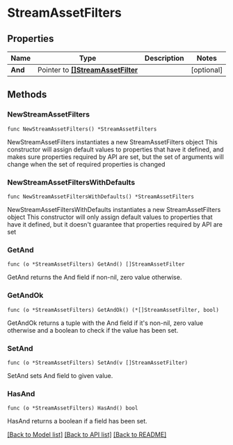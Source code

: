 # StreamAssetFilters

## Properties

Name | Type | Description | Notes
------------ | ------------- | ------------- | -------------
**And** | Pointer to [**[]StreamAssetFilter**](StreamAssetFilter.md) |  | [optional] 

## Methods

### NewStreamAssetFilters

`func NewStreamAssetFilters() *StreamAssetFilters`

NewStreamAssetFilters instantiates a new StreamAssetFilters object
This constructor will assign default values to properties that have it defined,
and makes sure properties required by API are set, but the set of arguments
will change when the set of required properties is changed

### NewStreamAssetFiltersWithDefaults

`func NewStreamAssetFiltersWithDefaults() *StreamAssetFilters`

NewStreamAssetFiltersWithDefaults instantiates a new StreamAssetFilters object
This constructor will only assign default values to properties that have it defined,
but it doesn't guarantee that properties required by API are set

### GetAnd

`func (o *StreamAssetFilters) GetAnd() []StreamAssetFilter`

GetAnd returns the And field if non-nil, zero value otherwise.

### GetAndOk

`func (o *StreamAssetFilters) GetAndOk() (*[]StreamAssetFilter, bool)`

GetAndOk returns a tuple with the And field if it's non-nil, zero value otherwise
and a boolean to check if the value has been set.

### SetAnd

`func (o *StreamAssetFilters) SetAnd(v []StreamAssetFilter)`

SetAnd sets And field to given value.

### HasAnd

`func (o *StreamAssetFilters) HasAnd() bool`

HasAnd returns a boolean if a field has been set.


[[Back to Model list]](../README.md#documentation-for-models) [[Back to API list]](../README.md#documentation-for-api-endpoints) [[Back to README]](../README.md)


